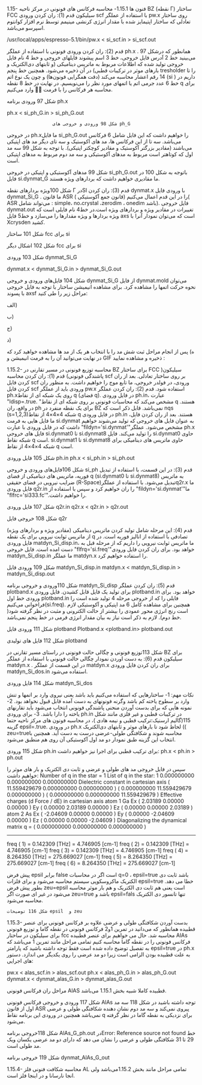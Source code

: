 1.15- فنون ها
1.15.1- محاسبه فرکانس های فونونی در مرکز ناحیه BZ (نقطه Γ) ساختار FCC سیلیکون
قدم (1): ران کردن ورودی scf با استفاده از عملگر pw.x روی ساختار تعادلی که ساختار اپتیمایز شده با مقدار انرژی کرنشی مینیمم توسط نرم افزار کوانتوم اسپرسو می‌باشد.

/usr/local/apps/espresso-5.1/bin/pw.x < si_scf.in > si_scf.out

قدم (2): ران کردن ورودی فونونی با استفاده از عملگر ph.x . همانطور که درشکل 97 می‌بینید خط 2 آدرس فایل خروجی، خط 3 اسم پیشوند فایلهای خروجی و خط 4 نام فایل خروجی تولید شده که اطلاعات مربوط به ماتریس دینامیکی (و ثابتهای دی‌الکتریک و بارهای موثر در ترکیبات قطبی) در آن ذخیره می‌شود. همچنین خط پنجم tresholder را تا 14 رقم اعشار محاسبه می‌کند (دقت همگرایی فونون‌ها) و چون یک نوع اتم (si ) داریم در خط 6 عدد جرمی اتم یا اتمهای مورد نظر را می‌نویسیم. در نهایت در خط 8 نقطه q برای محاسبه هر فرکانس را با فرمت  وارد می‌کنیم. 


شکل 97 ورودی برنامه ph.x
		
ph.x < si_ph_G.in > si_ph_G.out




                     شکل 98 ورودی و خروجی های ph_G
در خروجی  ph.xما فایل si_ph_G.out را خواهیم داشت که این فایل شامل 6 فرکانس می‌باشد. سه تا از این فرکانس ها، مد های اکوستیک و سه تای دیگر مد های اپتیکی می‌باشند (مقادیر بزرگتر آکوستیک و مقادیر کوچکتر اپتیکی). با توجه به شکل 99 سه مد اول که کوتاهتر است مربوط به مدهای آکوستیکی و سه مد دوم مربوط به مدهای اپتیکی است.


شکل 99 مدهای آکوستیکی و اپتیکی در خروجی si_ph_G.out
باتوجه به شکل 100 در فایل si.dynmat_G ما مقادیری خواهیم داشت که بردارهای ویژه هستند.


شکل 100ویژه بردارهای نقطه Γ درSI
قدم (3): ران کردن dynmat.x با ورودی فایل dynmat_Si_G . ما قانون ASR ( قانون جمع آکوستیکی) را در این قدم اعمال می‌کنیم( ASR می‌تواند شامل : simple، no،crystal ،zerodim ، onedim باشد). فایل خروجی dynmat.out تغییرات در مقادیر ویژه و بردارهای ویژه است.در  خط4 نام فایلی است که ویژه بردارها و ویژه مقدارها را می‌سازد و خط5 فایل axs است که می‌توان نمودار آنرا با Xcrysden کشید.



شکل 101 ساختار fcc برای si


شکل 102 اشکال دیگر fcc برای si


شکل 103 ورودی dynmat_Si_G

dynmat.x < dynmat_Si_G.in > dynmat_Si_G.out


شکل 104 فایل‌های ورودی و خروجی  dynmat_Si_G
از فایل dynmat.mold می‌توان نحوه حرکت اتمها را مشاهده کرد.
برای مشاهده انیمیشن ساختار با توجه به فایل خروجی با پسوند axsf مراحل زیر را طی کنید:


الف)


ب)

ج)












د)

ه)
پس از انجام مراحل ثبت شش مد را با انتخاب هر یک  از مد ها مشاهده خواهید کرد که در نهایت می‌توانید آن را به فرمت انیمیشن و GIF  ذخیره و مشاهده نمایید :


1.15.2- محاسبه توزیع فونونی در مسیر تقارنی در BZ برای ساختار FCC سیلیکون( پاشندگی فونونی)
قدم (1): ران کردن محاسبه scf بر روی ساختار تعادلی. بعد از ران کردن فایل scf ورودی، در فولدر خروجی، ما تابع موج را خواهیم داشت. به منظور ران کردن فایل scf ورودی باید از عملگر pw.x استفاده شود.
قدم (2): ران کردن عملگر ph.xروی یک شبکه ای از نقاط q (فضای q). در فایل ورودی ph.in،  عبارت "ldisp=.true. "مشخص می‌کند که محاسبات فونونی بر روی شبکه ای از نقاط q هستند. در واقع، ران ph برای یک نقطه منفرد در BZ نمی‌باشد. قابل ذکر است که nqs (s=1,2,3)شبکه 4×4×4 از نقاط q در فایل ورودی ph.in هستند. بعد از ران کردن فایل، ما فایل هایی به فرمت si.dynmat به عنوان فایل های خروجی که تولید می‌شوند خواهیم داشت که در فایل ورودی با عبارت "fildyn='si.dynmat'"مشخص می‌شود. عملگر ph.x فایل های خروجی si.dynmat0 تا si.dynmat8 را تولید می‌کند. فایل si.dynmat0 حاوی شبکه نقاط q است. si.dynmat1 تا si.dynmat8 حاوی ماتریس های دینامیکی برای شبکه 4×4×4 از نقاط q است.


شکل 105 فایل ورودی ph.in
ph.x < si_ph.in > si_ph.out

شکل 106فایل‌های ورودی و خروجی si_ph
قدم (3): در این قسمت، با استفاده از تبدیل فوریه، ماتریس های دینامیکی از فضای q (si.dynmat0 تا si.dynmat8) به ماتریس ضرایب نیرویی در فضای حقیقی (R-Space)تبدیل می‌شود. با استفاده از عملگرq2r.x ما فایل ورودی q2r.in را ران خواهیم کرد و سپس با استفاده از "fildyn='si.dynmat'"ما "flfrc='si333.fc'".را خواهیم داشت.


شکل 107 فایل ورودی q2r.in
q2r.x < q2r.in > q2r.out


شکل 108 خروجی فایل q2r

قدم (4): این مرحله شامل تولید کردن ماتریس دینامیکی (مقادیر ویژه و بردارهای ویژه) از ماتریس ثوابت نیرویی برای یک نقطه q تصادفی با استفاده از انالیز فوریه است. در فایل ورودی matdyn_Si_disp.in، ما ماتریس ثوابت نیرویی را داریم که از مرحله قبل به دست امده است. فایل خروجی "flfrq='si.freq'"خواهد بود. برای ران کردن فایل ورودی matdyn_Si_disp.in ما عملگر matdyn.x را استفاده خواهیم کرد.

شکل 109 ورودی فایل matdyn_Si_disp.in 
matdyn.x < matdyn_Si_disp.in > matdyn_Si_disp.out


شکل 110ورودی و خروجی برنامه matdyn_Si_disp
قدم (5): ران کردن عملگر plotband.x برای تولید یک فایل قابل کشیدن. فایل ورودی plotband.in خواهد بود. برای ورودی خط اول plotband.in فایلی را که از خروجی مرحله 4 تولید شده است را فراخوانی می‌کنیم(si.freq). همچنین برای مشاهده کامل 6 مد اپتیکی و آکوستیکی لازم است رنج انرژی محور عمودی را بیشتر از حالت الکترونی و مثبت در نظر گرفته شود( خط دوم). لازم به ذکر است نیاز به بیان مقدار انرژی فرمی در خط پنجم نمی‌باشد.


شکل 111 ورودی فایل plotband
Plotband.x <plotband.in> plotband.out


شکل 112 فایل های تولیدی plotband

شکل 113توزیع فونونی و چگالی حالت فونونی در راستای مسیر تقارنی در BZ برای سیلیکون
قدم (6): به دست اوردن نمودار چگالی حالت فونونی با استفاده از عملگر matdyn.x . در این قسمت از عملگر matdyn.x برای ران کردن فایل ورودی matdyn_Si_dos.in استفاده می‌شود.


شکل 114 فایل ورودی matdyn_Si_dos

نکات مهم:
1- ساختارهایی که استفاده می‌کنیم باید باشد یعنی نیروی وارد بر اتمها و تنش وارد بر سطوح یاخته کم باشد وگرنه فونونهای به دست آمده قابل قبول نخواهد بود.
2- نمونه هایی که برای بدست آوردن منحنی پاشندگی فونونی انتخاب می‌شود باید تقارنهای یاخته را دارا باشد.
3-  برای ورودی ph.in در ترکیبات قطبی و غیر فلزی مانند شکل 115(گالیم ارسنیک:ترکیب قطبی و نیمه هادی )، در محاسبه فونون های مرکز ناحیه حتما گزینه epsil=.true.  در ورودی ph.x لحاظ شود تا بارهای موثر و ثابتهای دی‌الکتریک  (( zeu=trueمحاسبه شوند و شکافتگی طولی-عرضی درست به دست آید. همچنین با انتخاب این گزینه طبق نمودار دو مد اول آکوستیکی آن روی هم منطبق می‌شود. 
 

شکل 115 ورودی  ph.in برای ترکیب قطبی
 برای اجرا نیز خواهیم داشت:
ph.x < ph.in > ph.out




 سپس در فایل خروجی مد های طولی و عرضی و ثابت دی الکتریک و بار های موثر را خواهیم داشت:
Number of q in the star = 1
List of q in the star:
1 0.000000000 0.000000000 0.000000000
Dielectric constant in cartesian axis
( 11.559429679 0.000000000 0.000000000 )
( 0.000000000 11.559429679 0.000000000 )
( 0.000000000 0.000000000 11.559429679 )
Effective charges (d Force / dE) in cartesian axis
atom 1 Ga
Ex ( 2.03189 0.00000 0.00000 )
Ey ( 0.00000 2.03189 0.00000 )
Ez ( 0.00000 0.00000 2.03189 )
atom 2 As
Ex ( -2.04609 0.00000 0.00000 )
Ey ( 0.00000 -2.04609 0.00000 )
Ez ( 0.00000 0.00000 -2.04609 )
Diagonalizing the dynamical matrix
q = ( 0.000000000 0.000000000 0.000000000 )
*************************************************************************
freq ( 1) = 0.142309 [THz] = 4.746905 [cm-1]
freq ( 2) = 0.142309 [THz] = 4.746905 [cm-1]
freq ( 3) = 0.142309 [THz] = 4.746905 [cm-1]
freq ( 4) = 8.264350 [THz] = 275.669027 [cm-1]
freq ( 5) = 8.264350 [THz] = 275.669027 [cm-1]
freq ( 6) = 8.264350 [THz] = 275.669027 [cm-1]


پیش فرض epsil  برابر false  است اگر در محاسبات q=0 ، epsil=true باشد ثابت دی الکتریک ماکروسکوپی سیستم محاسبه می‌شود و برای فلزات epsil=true خطا می دهد.
 بطور پیش فرض zeu=epsil است یعنی هم ثابت دی الکتریک و هم بار موثر محاسبه می‌شود در غیر ای صورت اگر zeu=true باشد و epsil=fals  تنها تانسور دی الکتریک محاسبه می‌شود.



	شکل 116 توضیحات epsil  و zeu
1.15.3- بدست آوردن شکافتگی طولی و عرضی علاوه بر فرکانس فونونی برای عنصر قطبیده
همانطور که می‌دانید در تمرین 1و2 فرکانس فونونی در نقطه گاما و توزیع فونونی برای سیلیکون در ساختار fcc محاسبه شد.
حال می خواهیم برای عنصر قطبیده AlAs  فرکانس فونونی را در نقطه گاما محاسبه کنیم تمامی مراحل مانند تمرین 1 می‌باشد که به تفصیل توضیح داده شده است فقط توجه داشته باشید که پارامتر epsil=true در ph.x به علت قطبیده بودن الزامی است زیرا دو مد عرضی را روی یکدیگر می اندازد. 
دستور های اجرایی:
 
pw.x < alas_scf.in > alas_scf.out 
ph.x < alas_ph_G.in > alas_ph_G.out
dynmat.x < dynmat_alas_G.in > dynmat_alas_G.out

مراحل ران فرکانس فونونی AlAS  قطبیده کاملا شبیه بخش 1.15.1 می‌باشد. 


شکل 117 ورودی و خروجی فرکانس فونونی AlAs
توجه داشته باشید در شکل 118 سه مد اول از قانون ASR پیروی نمی‌کند و سه مد دوم نشان دهنده شکافتگی طولی و عرضی نمی‌باشد همچنین در ورودی این برنامه نقاط q برای نزدیکی به نقطه گاما در نظر گرفته می‌شود. 

شکل 118خروجی برنامه AlAs_G_ph.out
درError: Reference source not found خط 29 تا 31 شکافتگی طولی و عرضی را نشان می دهد که دارای دو مد عرضی یکسان ویک مد طولی است.


شکل 119 خروجی برنامه dynmat_AlAs_G_out

1.15.4- محاسبه شکافت فنونی فلز AL
تمامی مراحل مانند بخش 1.15.2می‌باشد ولی انجا نارسانا و در اینجا فلز است.
